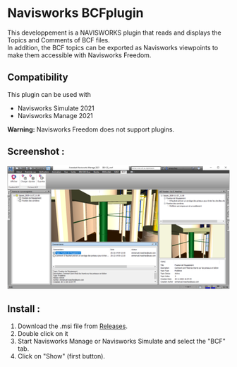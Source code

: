 # Navisworks BCFplugin

This developpement is a NAVISWORKS plugin that reads and displays the Topics and Comments of BCF files.<br/>
In addition, the BCF topics can be exported as Navisworks viewpoints to make them accessible with Navisworks Freedom.

## Compatibility
This plugin can be used with 
- Navisworks Simulate 2021
- Navisworks Manage 2021

<b>Warning:</b> Navisworks Freedom does not support plugins.

## Screenshot :

![Screenshot](https://github.com/emaschas/BCFplugin/blob/main/Screenshot.png)

## Install :

1. Download the .msi file from [Releases](https://github.com/emaschas/BCFplugin/releases).
2. Double click on it
3. Start Navisworks Manage or Navisworks Simulate and select the "BCF" tab.
4. Click on "Show" (first button).
